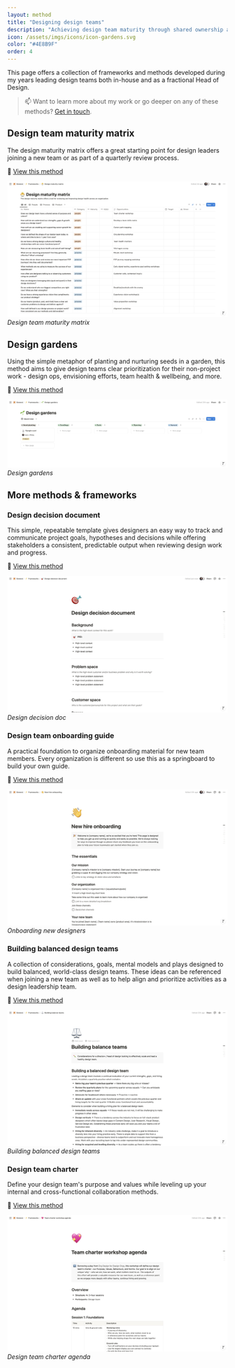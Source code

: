 ```yaml
---
layout: method
title: "Designing design teams"
description: "Achieving design team maturity through shared ownership and accountability of goals and outcomes."
icon: /assets/imgs/icons/icon-gardens.svg
color: "#4E8B9F"
order: 4
---
```


This page offers a collection of frameworks and methods developed during my years leading design teams both in-house and as a fractional Head of Design. 

> 📫 Want to learn more about my work or go deeper on any of these methods? <a href="https://linkedin.com/in/liamgreig">Get in touch</a>.

## Design team maturity matrix

The design maturity matrix offers a great starting point for design leaders joining a new team or as part of a quarterly review process.

🔗 [View this method](https://www.notion.so/domake/53e16494c4ad4a008bd3aa02085a4191?v=049f8c0b09dc48aa8b60ea364bf4867e&pvs=4)

![Design team maturity matrix](/assets/methods/design-team-maturity/01-framework-maturity-matrix.jpeg)
*Design team maturity matrix*

## Design gardens

Using the simple metaphor of planting and nurturing seeds in a garden, this method aims to give design teams clear prioritization for their non-project work - design ops, envisioning efforts, team health & wellbeing, and more.

🔗 [View this method](https://www.notion.so/domake/04d15c108cc849d79e860fdea38e9c08?v=f1db42cd00f747e3b0b273037cf4028c&pvs=4)

![Design gardens](/assets/methods/design-team-maturity/02-framework-design-gardens.jpeg)
*Design gardens*

## More methods & frameworks

### Design decision document

This simple, repeatable template gives designers an easy way to track and communicate project goals, hypotheses and decisions while offering stakeholders a consistent, predictable output when reviewing design work and progress.

🔗 [View this method](https://www.notion.so/domake/Design-decision-document-4ddd3e023f954d0b8d4339698ab80095?pvs=4)

![Design decision document](/assets/methods/design-team-maturity/03-framework-design-doc.jpeg)
*Design decision doc*

### Design team onboarding guide

A practical foundation to organize onboarding material for new team members. Every organization is different so use this as a springboard to build your own guide.

🔗 [View this method](https://www.notion.so/domake/New-hire-onboarding-d1d4b18f07094538b1f1159e2ee4ec40?pvs=4)

![Onboarding new designers](/assets/methods/design-team-maturity/04-framework-onboarding.jpeg)
*Onboarding new designers*

### Building balanced design teams

A collection of considerations, goals, mental models and plays designed to build balanced, world-class design teams. These ideas can be referenced when joining a new team as well as to help align and prioritize activities as a design leadership team.

🔗 [View this method](https://www.notion.so/domake/Building-balance-teams-021dd1a6fe654c6d83fb6321ad62034d?pvs=4)

![Building balanced design teams](/assets/methods/design-team-maturity/05-building-balanced-teams.jpeg)
*Building balanced design teams*

### Design team charter

Define your design team's purpose and values while leveling up your internal and cross-functional collaboration methods.

🔗 [View this method](https://www.notion.so/domake/Team-charter-workshop-agenda-a6752f35fd2c4ed5b6fe2e22a77591fd?pvs=4)

![Design team charter agenda](/assets/methods/design-team-maturity/06-team-charter-agenda.jpeg)
*Design team charter agenda*